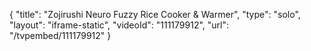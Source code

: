 {
    "title": "Zojirushi Neuro Fuzzy Rice Cooker &amp; Warmer",
    "type": "solo",
    "layout": "iframe-static",
    "videoId": "111179912",
    "url": "\/tvpembed\/111179912"
}